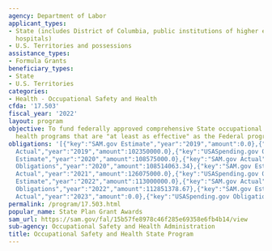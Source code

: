 ```yaml
---
agency: Department of Labor
applicant_types:
- State (includes District of Columbia, public institutions of higher education and
  hospitals)
- U.S. Territories and possessions
assistance_types:
- Formula Grants
beneficiary_types:
- State
- U.S. Territories
categories:
- Health - Occupational Safety and Health
cfda: '17.503'
fiscal_year: '2022'
layout: program
objective: To fund federally approved comprehensive State occupational safety and
  health programs that are "at least as effective" as the Federal program.
obligations: '[{"key":"SAM.gov Estimate","year":"2019","amount":0.0},{"key":"SAM.gov
  Actual","year":"2019","amount":102350000.0},{"key":"USASpending.gov Obligations","year":"2019","amount":102053368.37},{"key":"SAM.gov
  Estimate","year":"2020","amount":108575000.0},{"key":"SAM.gov Actual","year":"2020","amount":108575000.0},{"key":"USASpending.gov
  Obligations","year":"2020","amount":108514063.34},{"key":"SAM.gov Estimate","year":"2021","amount":126075000.0},{"key":"SAM.gov
  Actual","year":"2021","amount":126075000.0},{"key":"USASpending.gov Obligations","year":"2021","amount":118825924.27},{"key":"SAM.gov
  Estimate","year":"2022","amount":113000000.0},{"key":"SAM.gov Actual","year":"2022","amount":112942000.0},{"key":"USASpending.gov
  Obligations","year":"2022","amount":112851378.67},{"key":"SAM.gov Estimate","year":"2023","amount":120000000.0},{"key":"SAM.gov
  Actual","year":"2023","amount":0.0},{"key":"USASpending.gov Obligations","year":"2023","amount":119941805.69}]'
permalink: /program/17.503.html
popular_name: State Plan Grant Awards
sam_url: https://sam.gov/fal/15b57fe8978c46f285e69358e6fb4b14/view
sub-agency: Occupational Safety and Health Administration
title: Occupational Safety and Health State Program
---
```

